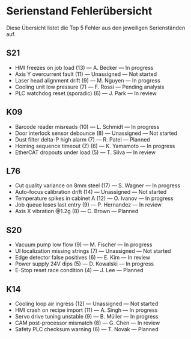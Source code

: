 # Serienstand Fehlerübersicht

Diese Übersicht listet die Top 5 Fehler aus den jeweiligen Serienständen auf.

## S21
- HMI freezes on job load (13) — A. Becker — In progress
- Axis Y overcurrent fault (11) — Unassigned — Not started
- Laser head alignment drift (9) — M. Nguyen — In progress
- Cooling unit low pressure (7) — F. Rossi — Pending analysis
- PLC watchdog reset (sporadic) (6) — J. Park — In review

## K09
- Barcode reader misreads (10) — L. Schmidt — In progress
- Door interlock sensor debounce (8) — Unassigned — Not started
- Dust filter delta-P high alarm (7) — R. Patel — Planned
- Homing sequence timeout (Z) (6) — K. Yamamoto — In progress
- EtherCAT dropouts under load (5) — T. Silva — In review

## L76
- Cut quality variance on 8mm steel (17) — S. Wagner — In progress
- Auto-focus calibration drift (14) — Unassigned — Not started
- Temperature spikes in cabinet A (12) — O. Ivanov — In progress
- Job queue loses last entry (9) — P. Hernandez — In review
- Axis X vibration @1.2g (8) — C. Brown — Planned

## S20
- Vacuum pump low flow (9) — M. Fischer — In progress
- UI localization missing strings (7) — Unassigned — Not started
- Edge detector false positives (6) — E. Kim — In review
- Power supply 24V dips (5) — D. Kowalski — In progress
- E-Stop reset race condition (4) — J. Lee — Planned

## K14
- Cooling loop air ingress (12) — Unassigned — Not started
- HMI crash on recipe import (11) — A. Singh — In progress
- Servo drive tuning unstable (9) — B. Müller — In progress
- CAM post-processor mismatch (8) — G. Chen — In review
- Safety PLC checksum warning (6) — T. Novak — Planned
